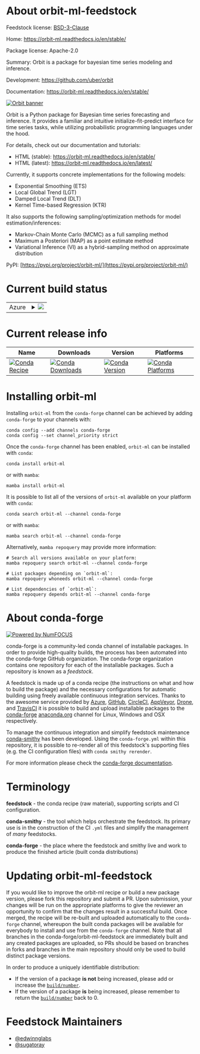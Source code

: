 About orbit-ml-feedstock
========================

Feedstock license: [BSD-3-Clause](https://github.com/conda-forge/orbit-ml-feedstock/blob/main/LICENSE.txt)

Home: https://orbit-ml.readthedocs.io/en/stable/

Package license: Apache-2.0

Summary: Orbit is a package for bayesian time series modeling and inference.

Development: https://github.com/uber/orbit

Documentation: https://orbit-ml.readthedocs.io/en/stable/


<a href="https://github.com/uber/orbit">
  <img src="https://raw.githubusercontent.com/uber/orbit/dev/docs/img/orbit-banner.png" alt="Orbit banner" />
</a>

Orbit is a Python package for Bayesian time series forecasting and inference.
It provides a familiar and intuitive initialize-fit-predict interface for time
series tasks, while utilizing probabilistic programming languages under the hood.

For details, check out our documentation and tutorials:
- HTML (stable): https://orbit-ml.readthedocs.io/en/stable/
- HTML (latest): https://orbit-ml.readthedocs.io/en/latest/

Currently, it supports concrete implementations for the following models:

-  Exponential Smoothing (ETS)
-  Local Global Trend (LGT)
-  Damped Local Trend (DLT)
-  Kernel Time-based Regression (KTR)

It also supports the following sampling/optimization methods for model estimation/inferences:

-  Markov-Chain Monte Carlo (MCMC) as a full sampling method
-  Maximum a Posteriori (MAP) as a point estimate method
-  Variational Inference (VI) as a hybrid-sampling method on approximate
  distribution


PyPI: [https://pypi.org/project/orbit-ml/](https://pypi.org/project/orbit-ml/)


Current build status
====================


<table>
    
  <tr>
    <td>Azure</td>
    <td>
      <details>
        <summary>
          <a href="https://dev.azure.com/conda-forge/feedstock-builds/_build/latest?definitionId=15081&branchName=main">
            <img src="https://dev.azure.com/conda-forge/feedstock-builds/_apis/build/status/orbit-ml-feedstock?branchName=main">
          </a>
        </summary>
        <table>
          <thead><tr><th>Variant</th><th>Status</th></tr></thead>
          <tbody><tr>
              <td>linux_64_python3.10.____cpython</td>
              <td>
                <a href="https://dev.azure.com/conda-forge/feedstock-builds/_build/latest?definitionId=15081&branchName=main">
                  <img src="https://dev.azure.com/conda-forge/feedstock-builds/_apis/build/status/orbit-ml-feedstock?branchName=main&jobName=linux&configuration=linux%20linux_64_python3.10.____cpython" alt="variant">
                </a>
              </td>
            </tr><tr>
              <td>linux_64_python3.11.____cpython</td>
              <td>
                <a href="https://dev.azure.com/conda-forge/feedstock-builds/_build/latest?definitionId=15081&branchName=main">
                  <img src="https://dev.azure.com/conda-forge/feedstock-builds/_apis/build/status/orbit-ml-feedstock?branchName=main&jobName=linux&configuration=linux%20linux_64_python3.11.____cpython" alt="variant">
                </a>
              </td>
            </tr><tr>
              <td>linux_64_python3.8.____cpython</td>
              <td>
                <a href="https://dev.azure.com/conda-forge/feedstock-builds/_build/latest?definitionId=15081&branchName=main">
                  <img src="https://dev.azure.com/conda-forge/feedstock-builds/_apis/build/status/orbit-ml-feedstock?branchName=main&jobName=linux&configuration=linux%20linux_64_python3.8.____cpython" alt="variant">
                </a>
              </td>
            </tr><tr>
              <td>linux_64_python3.9.____cpython</td>
              <td>
                <a href="https://dev.azure.com/conda-forge/feedstock-builds/_build/latest?definitionId=15081&branchName=main">
                  <img src="https://dev.azure.com/conda-forge/feedstock-builds/_apis/build/status/orbit-ml-feedstock?branchName=main&jobName=linux&configuration=linux%20linux_64_python3.9.____cpython" alt="variant">
                </a>
              </td>
            </tr><tr>
              <td>osx_64_python3.10.____cpython</td>
              <td>
                <a href="https://dev.azure.com/conda-forge/feedstock-builds/_build/latest?definitionId=15081&branchName=main">
                  <img src="https://dev.azure.com/conda-forge/feedstock-builds/_apis/build/status/orbit-ml-feedstock?branchName=main&jobName=osx&configuration=osx%20osx_64_python3.10.____cpython" alt="variant">
                </a>
              </td>
            </tr><tr>
              <td>osx_64_python3.11.____cpython</td>
              <td>
                <a href="https://dev.azure.com/conda-forge/feedstock-builds/_build/latest?definitionId=15081&branchName=main">
                  <img src="https://dev.azure.com/conda-forge/feedstock-builds/_apis/build/status/orbit-ml-feedstock?branchName=main&jobName=osx&configuration=osx%20osx_64_python3.11.____cpython" alt="variant">
                </a>
              </td>
            </tr><tr>
              <td>osx_64_python3.8.____cpython</td>
              <td>
                <a href="https://dev.azure.com/conda-forge/feedstock-builds/_build/latest?definitionId=15081&branchName=main">
                  <img src="https://dev.azure.com/conda-forge/feedstock-builds/_apis/build/status/orbit-ml-feedstock?branchName=main&jobName=osx&configuration=osx%20osx_64_python3.8.____cpython" alt="variant">
                </a>
              </td>
            </tr><tr>
              <td>osx_64_python3.9.____cpython</td>
              <td>
                <a href="https://dev.azure.com/conda-forge/feedstock-builds/_build/latest?definitionId=15081&branchName=main">
                  <img src="https://dev.azure.com/conda-forge/feedstock-builds/_apis/build/status/orbit-ml-feedstock?branchName=main&jobName=osx&configuration=osx%20osx_64_python3.9.____cpython" alt="variant">
                </a>
              </td>
            </tr><tr>
              <td>win_64_python3.10.____cpython</td>
              <td>
                <a href="https://dev.azure.com/conda-forge/feedstock-builds/_build/latest?definitionId=15081&branchName=main">
                  <img src="https://dev.azure.com/conda-forge/feedstock-builds/_apis/build/status/orbit-ml-feedstock?branchName=main&jobName=win&configuration=win%20win_64_python3.10.____cpython" alt="variant">
                </a>
              </td>
            </tr><tr>
              <td>win_64_python3.11.____cpython</td>
              <td>
                <a href="https://dev.azure.com/conda-forge/feedstock-builds/_build/latest?definitionId=15081&branchName=main">
                  <img src="https://dev.azure.com/conda-forge/feedstock-builds/_apis/build/status/orbit-ml-feedstock?branchName=main&jobName=win&configuration=win%20win_64_python3.11.____cpython" alt="variant">
                </a>
              </td>
            </tr><tr>
              <td>win_64_python3.8.____cpython</td>
              <td>
                <a href="https://dev.azure.com/conda-forge/feedstock-builds/_build/latest?definitionId=15081&branchName=main">
                  <img src="https://dev.azure.com/conda-forge/feedstock-builds/_apis/build/status/orbit-ml-feedstock?branchName=main&jobName=win&configuration=win%20win_64_python3.8.____cpython" alt="variant">
                </a>
              </td>
            </tr><tr>
              <td>win_64_python3.9.____cpython</td>
              <td>
                <a href="https://dev.azure.com/conda-forge/feedstock-builds/_build/latest?definitionId=15081&branchName=main">
                  <img src="https://dev.azure.com/conda-forge/feedstock-builds/_apis/build/status/orbit-ml-feedstock?branchName=main&jobName=win&configuration=win%20win_64_python3.9.____cpython" alt="variant">
                </a>
              </td>
            </tr>
          </tbody>
        </table>
      </details>
    </td>
  </tr>
</table>

Current release info
====================

| Name | Downloads | Version | Platforms |
| --- | --- | --- | --- |
| [![Conda Recipe](https://img.shields.io/badge/recipe-orbit--ml-green.svg)](https://anaconda.org/conda-forge/orbit-ml) | [![Conda Downloads](https://img.shields.io/conda/dn/conda-forge/orbit-ml.svg)](https://anaconda.org/conda-forge/orbit-ml) | [![Conda Version](https://img.shields.io/conda/vn/conda-forge/orbit-ml.svg)](https://anaconda.org/conda-forge/orbit-ml) | [![Conda Platforms](https://img.shields.io/conda/pn/conda-forge/orbit-ml.svg)](https://anaconda.org/conda-forge/orbit-ml) |

Installing orbit-ml
===================

Installing `orbit-ml` from the `conda-forge` channel can be achieved by adding `conda-forge` to your channels with:

```
conda config --add channels conda-forge
conda config --set channel_priority strict
```

Once the `conda-forge` channel has been enabled, `orbit-ml` can be installed with `conda`:

```
conda install orbit-ml
```

or with `mamba`:

```
mamba install orbit-ml
```

It is possible to list all of the versions of `orbit-ml` available on your platform with `conda`:

```
conda search orbit-ml --channel conda-forge
```

or with `mamba`:

```
mamba search orbit-ml --channel conda-forge
```

Alternatively, `mamba repoquery` may provide more information:

```
# Search all versions available on your platform:
mamba repoquery search orbit-ml --channel conda-forge

# List packages depending on `orbit-ml`:
mamba repoquery whoneeds orbit-ml --channel conda-forge

# List dependencies of `orbit-ml`:
mamba repoquery depends orbit-ml --channel conda-forge
```


About conda-forge
=================

[![Powered by
NumFOCUS](https://img.shields.io/badge/powered%20by-NumFOCUS-orange.svg?style=flat&colorA=E1523D&colorB=007D8A)](https://numfocus.org)

conda-forge is a community-led conda channel of installable packages.
In order to provide high-quality builds, the process has been automated into the
conda-forge GitHub organization. The conda-forge organization contains one repository
for each of the installable packages. Such a repository is known as a *feedstock*.

A feedstock is made up of a conda recipe (the instructions on what and how to build
the package) and the necessary configurations for automatic building using freely
available continuous integration services. Thanks to the awesome service provided by
[Azure](https://azure.microsoft.com/en-us/services/devops/), [GitHub](https://github.com/),
[CircleCI](https://circleci.com/), [AppVeyor](https://www.appveyor.com/),
[Drone](https://cloud.drone.io/welcome), and [TravisCI](https://travis-ci.com/)
it is possible to build and upload installable packages to the
[conda-forge](https://anaconda.org/conda-forge) [anaconda.org](https://anaconda.org/)
channel for Linux, Windows and OSX respectively.

To manage the continuous integration and simplify feedstock maintenance
[conda-smithy](https://github.com/conda-forge/conda-smithy) has been developed.
Using the ``conda-forge.yml`` within this repository, it is possible to re-render all of
this feedstock's supporting files (e.g. the CI configuration files) with ``conda smithy rerender``.

For more information please check the [conda-forge documentation](https://conda-forge.org/docs/).

Terminology
===========

**feedstock** - the conda recipe (raw material), supporting scripts and CI configuration.

**conda-smithy** - the tool which helps orchestrate the feedstock.
                   Its primary use is in the construction of the CI ``.yml`` files
                   and simplify the management of *many* feedstocks.

**conda-forge** - the place where the feedstock and smithy live and work to
                  produce the finished article (built conda distributions)


Updating orbit-ml-feedstock
===========================

If you would like to improve the orbit-ml recipe or build a new
package version, please fork this repository and submit a PR. Upon submission,
your changes will be run on the appropriate platforms to give the reviewer an
opportunity to confirm that the changes result in a successful build. Once
merged, the recipe will be re-built and uploaded automatically to the
`conda-forge` channel, whereupon the built conda packages will be available for
everybody to install and use from the `conda-forge` channel.
Note that all branches in the conda-forge/orbit-ml-feedstock are
immediately built and any created packages are uploaded, so PRs should be based
on branches in forks and branches in the main repository should only be used to
build distinct package versions.

In order to produce a uniquely identifiable distribution:
 * If the version of a package **is not** being increased, please add or increase
   the [``build/number``](https://docs.conda.io/projects/conda-build/en/latest/resources/define-metadata.html#build-number-and-string).
 * If the version of a package **is** being increased, please remember to return
   the [``build/number``](https://docs.conda.io/projects/conda-build/en/latest/resources/define-metadata.html#build-number-and-string)
   back to 0.

Feedstock Maintainers
=====================

* [@edwinnglabs](https://github.com/edwinnglabs/)
* [@sugatoray](https://github.com/sugatoray/)

